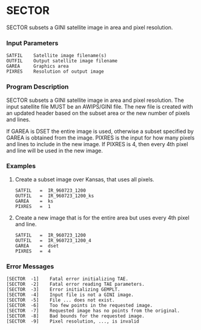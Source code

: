 # SECTOR

SECTOR subsets a GINI satellite image in area and pixel resolution.

### Input Parameters
 
    SATFIL    Satellite image filename(s)
    OUTFIL    Output satellite image filename
    GAREA     Graphics area
    PIXRES    Resolution of output image
 
 

### Program Description
 
SECTOR subsets a GINI satellite image in area and pixel
resolution.  The input satellite file MUST be an AWIPS/GINI
file.  The new file is created with an updated header based
on the subset area or the new number of pixels and lines.

If GAREA is DSET the entire image is used, otherwise a subset
specified by GAREA is obtained from the image.  PIXRES is the
input for how many pixels and lines to include in the new
image. If PIXRES is 4, then every 4th pixel and line will be
used in the new image.


### Examples
 
1.  Create a subset image over Kansas, that uses all pixels.
    
        SATFIL	 =  IR_960723_1200
        OUTFIL	 =  IR_960723_1200_ks
        GAREA	 =  ks
        PIXRES   =  1

2.  Create a new image that is for the entire area but uses
every 4th pixel and line.

        SATFIL	 =  IR_960723_1200
        OUTFIL	 =  IR_960723_1200_4
        GAREA	 =  dset
        PIXRES   =  4

### Error Messages
 
    [SECTOR  -1]    Fatal error initializing TAE.
    [SECTOR  -2]    Fatal error reading TAE parameters.
    [SECTOR  -3]    Error initializing GEMPLT.
    [SECTOR  -4]    Input file is not a GINI image.
    [SECTOR  -5]    File ... does not exist.
    [SECTOR  -6]    Too few points in the requested image.
    [SECTOR  -7]    Requested image has no points from the original.
    [SECTOR  -8]    Bad bounds for the requested image.
    [SECTOR  -9]    Pixel resolution, ..., is invalid
